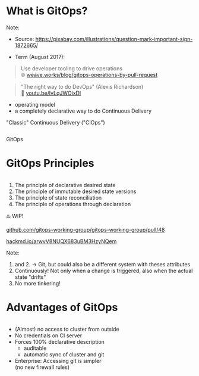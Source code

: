 <!-- .slide: data-background-image="images/questionmarks.jpg"  -->
# What is GitOps?

Note:
* Source: https://pixabay.com/illustrations/question-mark-important-sign-1872665/


* Term (August 2017):

> Use developer tooling to drive operations  
🌐 [weave.works/blog/gitops-operations-by-pull-request](https://weave.works/blog/gitops-operations-by-pull-request)
 
> "The right way to do DevOps" (Alexis Richardson)  
  🎥 [youtu.be/lvLqJWOixDI](https://youtu.be/lvLqJWOixDI)

* operating model  
* a completely declarative way to do Continuous Delivery




"Classic" Continuous Delivery ("CIOps")

<img data-src="images/cicd.svg" width="48%"/>

<p class="fragment">
GitOps
<br/>
<img data-src="images/gitops-simple.svg" width="48%" />

</p>



# GitOps Principles

<a href="https://github.com/gitops-working-group"><img data-src="images/gitops-wg.png" width="15%;" style="border-radius: 50%" class="floatRight"/></a>

1. The principle of declarative desired state
2. The principle of immutable desired state versions
3. The principle of state reconciliation
4. The principle of operations through declaration

♨️ WIP!

<i class='fab fa-github'></i> [github.com/gitops-working-group/gitops-working-group/pull/48](https://github.com/gitops-working-group/gitops-working-group/pull/48)

<i class="fas fa-file-alt"></i> [hackmd.io/arwvV8NUQX683uBM3HzyNQem](hackmd.io/arwvV8NUQX683uBM3HzyNQem)

Note:
1. and 2. -> Git, but could also be a different system with theses attributes
3. Continuously! Not only when a change is triggered, also when the actual state "drifts"
4. No more tinkering!



# Advantages of GitOps
<!-- .slide: style="font-size: 0.9em;"  -->

<img data-src="images/gitops-simple.svg" width="34%" class="floatRight"/>

* (Almost) no access to cluster from outside
* No credentials on CI server
* Forces 100% declarative description 
  * auditable
  * automatic sync of cluster and git 
* Enterprise: Accessing git is simpler  
  (no new firewall rules)